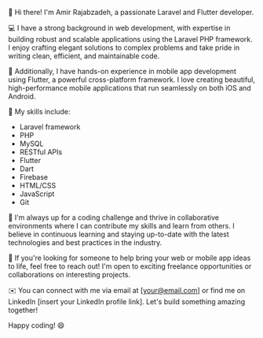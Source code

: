 👋 Hi there! I'm Amir Rajabzadeh, a passionate Laravel and Flutter developer.

💻 I have a strong background in web development, with expertise in building robust and scalable applications using the Laravel PHP framework. I enjoy crafting elegant solutions to complex problems and take pride in writing clean, efficient, and maintainable code.

📱 Additionally, I have hands-on experience in mobile app development using Flutter, a powerful cross-platform framework. I love creating beautiful, high-performance mobile applications that run seamlessly on both iOS and Android.

🌟 My skills include:
- Laravel framework
- PHP
- MySQL
- RESTful APIs
- Flutter
- Dart
- Firebase
- HTML/CSS
- JavaScript
- Git

🔨 I'm always up for a coding challenge and thrive in collaborative environments where I can contribute my skills and learn from others. I believe in continuous learning and staying up-to-date with the latest technologies and best practices in the industry.

🚀 If you're looking for someone to help bring your web or mobile app ideas to life, feel free to reach out! I'm open to exciting freelance opportunities or collaborations on interesting projects.

✉️ You can connect with me via email at [your@email.com] or find me on LinkedIn [insert your LinkedIn profile link]. Let's build something amazing together!

Happy coding! 😄
